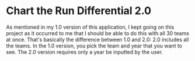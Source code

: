 # Chart the Run Differential 2.0

As mentioned in my 1.0 version of this application, I kept going on this project as it occurred to me that I should be able to do this with all 30 teams at once. That's basically the difference between 1.0 and 2.0: 2.0 includes all the teams. In the 1.0 version, you pick the team and year that you want to see. The 2.0 version requires only a year be inputted by the user. 
